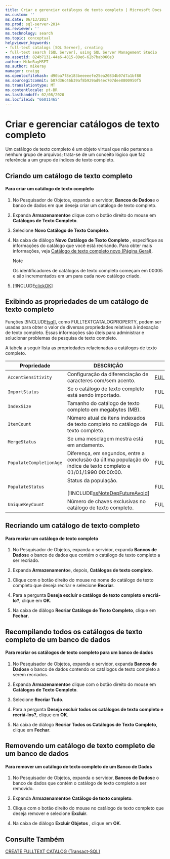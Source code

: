 ```yaml
---
title: Criar e gerenciar catálogos de texto completo | Microsoft Docs
ms.custom: ''
ms.date: 06/13/2017
ms.prod: sql-server-2014
ms.reviewer: ''
ms.technology: search
ms.topic: conceptual
helpviewer_keywords:
- full-text catalogs [SQL Server], creating
- full-text search [SQL Server], using SQL Server Management Studio
ms.assetid: 824b7131-44a6-4815-89e6-62b7bab060e3
author: MikeRayMSFT
ms.author: mikeray
manager: craigg
ms.openlocfilehash: d90ba7f8e183beeeeefe25ea20834b07d7a1bf80
ms.sourcegitcommit: b87d36c46b39af8b929ad94ec707dee8800950f5
ms.translationtype: MT
ms.contentlocale: pt-BR
ms.lasthandoff: 02/08/2020
ms.locfileid: "66011465"
---
```

# <a name="create-and-manage-full-text-catalogs"></a>Criar e gerenciar catálogos de texto completo
  Um catálogo de texto completo é um objeto virtual que não pertence a nenhum grupo de arquivos; trata-se de um conceito lógico que faz referência a um grupo de índices de texto completo.  
  
##  <a name="creating"></a>Criando um catálogo de texto completo  
  
#### <a name="to-create-a-full-text-catalog"></a>Para criar um catálogo de texto completo  
  
1.  No Pesquisador de Objetos, expanda o servidor, **Bancos de Dados**e o banco de dados em que deseja criar um catálogo de texto completo.  
  
2.  Expanda **Armazenamento**e clique com o botão direito do mouse em **Catálogos de Texto Completo**.  
  
3.  Selecione **Novo Catálogo de Texto Completo**.  
  
4.  Na caixa de diálogo **Novo Catálogo de Texto Completo** , especifique as informações do catálogo que você está recriando. Para obter mais informações, veja [Catálogo de texto completo novo &#40;Página Geral&#41;](../../integration-services/general-page-of-integration-services-designers-options.md).  
  
    > [!NOTE]  
    >  Os identificadores de catálogos de texto completo começam em 00005 e são incrementados em um para cada novo catálogo criado.  
  
5.  [!INCLUDE[clickOK](../../includes/clickok-md.md)]  
  
  
  
##  <a name="props"></a>Exibindo as propriedades de um catálogo de texto completo  
 Funções [!INCLUDE[tsql](../../includes/tsql-md.md)], como FULLTEXTCATALOGPROPERTY, podem ser usadas para obter o valor de diversas propriedades relativas à indexação de texto completo. Essas informações são úteis para administrar e solucionar problemas de pesquisa de texto completo.  
  
 A tabela a seguir lista as propriedades relacionadas a catálogos de texto completo.  
  
|Propriedade|DESCRIÇÃO|Função|  
|--------------|-----------------|--------------|  
|`AccentSensitivity`|Configuração da diferenciação de caracteres com/sem acento.|[FULLTEXTCATALOGPROPERTY](/sql/t-sql/functions/fulltextcatalogproperty-transact-sql)|  
|`ImportStatus`|Se o catálogo de texto completo está sendo importado.|FULLTEXTCATALOGPROPERTY|  
|`IndexSize`|Tamanho do catálogo de texto completo em megabytes (MB).|FULLTEXTCATALOGPROPERTY|  
|`ItemCount`|Número atual de itens indexados de texto completo no catálogo de texto completo.|FULLTEXTCATALOGPROPERTY|  
|`MergeStatus`|Se uma mesclagem mestra está em andamento.|FULLTEXTCATALOGPROPERTY|  
|`PopulateCompletionAge`|Diferença, em segundos, entre a conclusão da última população do índice de texto completo e 01/01/1990 00:00:00.|FULLTEXTCATALOGPROPERTY|  
|`PopulateStatus`|Status da população.<br /><br /> [!INCLUDE[ssNoteDepFutureAvoid](../../includes/ssnotedepfutureavoid-md.md)]|FULLTEXTCATALOGPROPERTY|  
|`UniqueKeyCount`|Número de chaves exclusivas no catálogo de texto completo.|FULLTEXTCATALOGPROPERTY|  
  
  
  
##  <a name="rebuildone"></a>Recriando um catálogo de texto completo  
  
#### <a name="to-rebuild-a-full-text-catalog"></a>Para recriar um catálogo de texto completo  
  
1.  No Pesquisador de Objetos, expanda o servidor, expanda **Bancos de Dados**e o banco de dados que contém o catálogo de texto completo a ser recriado.  
  
2.  Expanda **Armazenamento**e, depois, **Catálogos de texto completo**.  
  
3.  Clique com o botão direito do mouse no nome do catálogo de texto completo que deseja recriar e selecione **Recriar**.  
  
4.  Para a pergunta **Deseja excluir o catálogo de texto completo e recriá-lo?**, clique em **OK**.  
  
5.  Na caixa de diálogo **Recriar Catálogo de Texto Completo**, clique em **Fechar**.  
  
  
  
##  <a name="rebuildall"></a>Recompilando todos os catálogos de texto completo de um banco de dados  
  
#### <a name="to-rebuild-the-full-text-catalogs-for-a-database"></a>Para recriar os catálogos de texto completo para um banco de dados  
  
1.  No Pesquisador de Objetos, expanda o servidor, expanda **Bancos de Dados**e o banco de dados contendo os catálogos de texto completo a serem recriados.  
  
2.  Expanda **Armazenamento**e clique com o botão direito do mouse em **Catálogos de Texto Completo**.  
  
3.  Selecione **Recriar Tudo**.  
  
4.  Para a pergunta **Deseja excluir todos os catálogos de texto completo e recriá-los?**, clique em **OK**.  
  
5.  Na caixa de diálogo **Recriar Todos os Catálogos de Texto Completo**, clique em **Fechar**.  
  
  
  
##  <a name="removing"></a>Removendo um catálogo de texto completo de um banco de dados  
  
#### <a name="to-remove-a-full-text-catalog-from-a-database"></a>Para remover um catálogo de texto completo de um Banco de Dados  
  
1.  No Pesquisador de Objetos, expanda o servidor, **Bancos de Dados**e o banco de dados que contém o catálogo de texto completo a ser removido.  
  
2.  Expanda **Armazenamento**e **Catálogo de texto completo**.  
  
3.  Clique com o botão direito do mouse no catálogo de texto completo que deseja remover e selecione **Excluir**.  
  
4.  Na caixa de diálogo **Excluir Objetos** , clique em **OK**.  
  
  
  
## <a name="see-also"></a>Consulte Também  
 [CREATE FULLTEXT CATALOG &#40;Transact-SQL&#41;](/sql/t-sql/statements/create-fulltext-catalog-transact-sql)  
  
  
